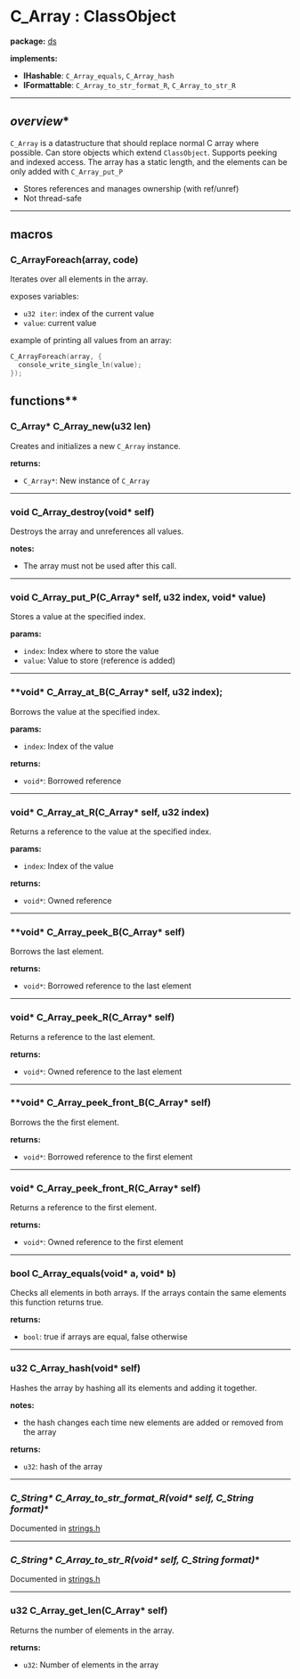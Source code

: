 # C_Array : ClassObject
**package:** [ds](ds.md)

**implements:**  
- **IHashable**: `C_Array_equals`, `C_Array_hash`
- **IFormattable**: `C_Array_to_str_format_R`, `C_Array_to_str_R`

---

## *overview**

`C_Array` is a datastructure that should replace normal C array where possible.
Can store objects which extend `ClassObject`.
Supports peeking and indexed access.
The array has a static length, and the elements can be only added with `C_Array_put_P`

- Stores references and manages ownership (with ref/unref)
- Not thread-safe

---
## **macros**

### **C_ArrayForeach(array, code)**
Iterates over all elements in the array.

exposes variables:
- `u32 iter`: index of the current value
- `value`: current value

example of printing all values from an array:
``` C
C_ArrayForeach(array, {
  console_write_single_ln(value);
});
```

## functions**

### **C_Array\* C_Array_new(u32 len)**
Creates and initializes a new `C_Array` instance.

**returns:**
- `C_Array*`: New instance of `C_Array`

---
### **void C_Array_destroy(void\* self)**
Destroys the array and unreferences all values.

**notes:**
- The array must not be used after this call.

---
### **void C_Array_put_P(C_Array\* self, u32 index, void\* value)**
Stores a value at the specified index.

**params:**
- `index`: Index where to store the value
- `value`: Value to store (reference is added)

---
### **void\* C_Array_at_B(C_Array\* self, u32 index);
Borrows the value at the specified index.

**params:**
- `index`: Index of the value

**returns:**
- `void*`: Borrowed reference

---
### **void\* C_Array_at_R(C_Array\* self, u32 index)**
Returns a reference to the value at the specified index.

**params:**
- `index`: Index of the value

**returns:**
- `void*`: Owned reference

---
### **void\* C_Array_peek_B(C_Array\* self)
Borrows the last element.

**returns:**
- `void*`: Borrowed reference to the last element

---
### **void\* C_Array_peek_R(C_Array\* self)**
Returns a reference to the last element.

**returns:**
- `void*`: Owned reference to the last element

---
### **void\* C_Array_peek_front_B(C_Array\* self)
Borrows the the first element.

**returns:**
- `void*`: Borrowed reference to the first element

---

### **void\* C_Array_peek_front_R(C_Array\* self)**
Returns a reference to the first element.

**returns:**
- `void*`: Owned reference to the first element

---
### **bool C_Array_equals(void\* a, void\* b)**
Checks all elements in both arrays. If the arrays contain the same elements this function returns true.

**returns:**
- `bool`: true if arrays are equal, false otherwise

---
### **u32 C_Array_hash(void\* self)**
Hashes the array by hashing all its elements and adding it together.

**notes:**
- the hash changes each time new elements are added or removed from the array

**returns:**
- `u32`: hash of the array

---
### **C_String\* C_Array_to_str_format_R(void\* self, C_String* format)**
Documented in [strings.h](../base/strings/strings.h)

---
### **C_String\* C_Array_to_str_R(void\* self, C_String* format)**
Documented in [strings.h](../base/strings/strings.h)

---
### **u32 C_Array_get_len(C_Array\* self)**
Returns the number of elements in the array.

**returns:**
- `u32`: Number of elements in the array
